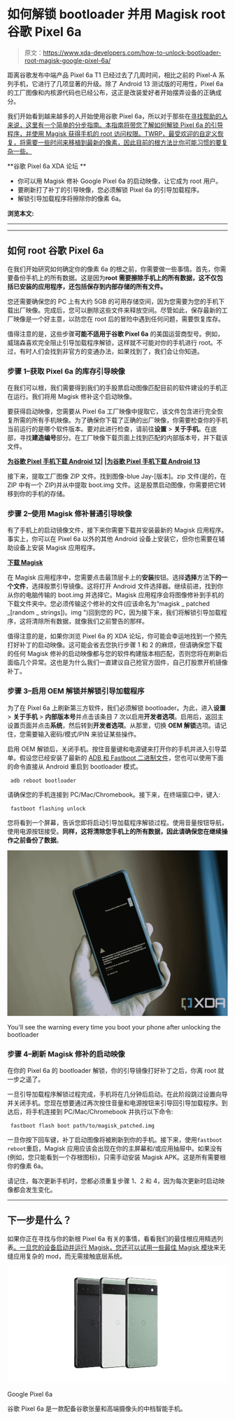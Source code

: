 # 如何解锁 bootloader 并用 Magisk root 谷歌 Pixel 6a

> 原文：<https://www.xda-developers.com/how-to-unlock-bootloader-root-magisk-google-pixel-6a/>

距离谷歌发布中端产品 Pixel 6a T1 已经过去了几周时间，相比之前的 Pixel-A 系列手机，它进行了几项显著的升级。除了 Android 13 测试版的可用性，Pixel 6a 的工厂图像和内核源代码也已经公布，这正是改装爱好者开始摆弄设备的正确成分。

我们开始看到越来越多的人开始使用谷歌 Pixel 6a，所以对于那些在[寻找帮助的人来说，这里有一个简单的分步指南。本指南将带您了解如何解锁 Pixel 6a 的引导程序，并使用 Magisk 获得手机的 root 访问权限。TWRP，最受欢迎的自定义恢复，将需要一些时间来移植到最新的像素，因此目前的根方法比你可能习惯的要复杂一些。](https://www.xda-developers.com/root/)

**谷歌 Pixel 6a XDA 论坛 **

*   你可以用 Magisk 修补 Google Pixel 6a 的启动映像，让它成为 root 用户。
*   要刷新打了补丁的引导映像，您必须解锁 Pixel 6a 的引导加载程序。
*   解锁引导加载程序将擦除你的像素 6a。

**浏览本文:**

* * *

* * *

## 如何 root 谷歌 Pixel 6a

在我们开始研究如何确定你的像素 6a 的根之前，你需要做一些事情。首先，你需要备份手机上的所有数据。这是因为**root 需要擦除手机上的所有数据，这不仅包括已安装的应用程序，还包括保存到内部存储的所有文件。**

您还需要确保您的 PC 上有大约 5GB 的可用存储空间，因为您需要为您的手机下载出厂映像。完成后，您可以删除这些文件来释放空间。尽管如此，保存最新的工厂映像是一个好主意，以防您在 root 后的冒险中遇到任何问题，需要恢复库存。

值得注意的是，这些步骤**可能不适用于谷歌 Pixel 6a** 的美国运营商型号。例如，威瑞森喜欢完全阻止引导加载程序解锁，这样就不可能对你的手机进行 root。不过，有时人们会找到非官方的变通办法，如果找到了，我们会让你知道。

### 步骤 1–获取 Pixel 6a 的库存引导映像

在我们可以根，我们需要得到我们的手股票启动图像匹配目前的软件建设的手机正在运行。我们将用 Magisk 修补这个启动映像。

要获得启动映像，您需要从 Pixel 6a 工厂映像中提取它，该文件包含进行完全恢复所需的所有手机映像。为了确保你下载了正确的出厂映像，你需要检查你的手机当前运行的是哪个软件版本。要对此进行检查，请前往**设置** > **关于手机**。在底部，寻找**建造编号**部分。在工厂映像下载页面上找到匹配的内部版本号，并下载该文件。

**[为谷歌 Pixel 手机下载 Android 12](https://www.xda-developers.com/how-to-download-android-12/)| |[为谷歌 Pixel 手机下载 Android 13](https://www.xda-developers.com/how-to-download-android-13/)**

接下来，提取工厂图像 ZIP 文件。找到图像-blue Jay-[版本]。zip 文件(是的，在 ZIP 中有一个 ZIP)并从中提取 boot.img 文件。这是股票启动图像，你需要把它转移到你的手机的存储。

### 步骤 2–使用 Magisk 修补普通引导映像

有了手机上的启动镜像文件，接下来你需要下载并安装最新的 Magisk 应用程序。事实上，你可以在 Pixel 6a 以外的其他 Android 设备上安装它，但你也需要在辅助设备上安装 Magisk 应用程序。

**[下载 Magisk](https://github.com/topjohnwu/Magisk/releases/latest)**

在 Magisk 应用程序中，您需要点击最顶层卡上的**安装**按钮。选择**选择**方法**下的一个文件**，选择股票引导镜像。这将打开 Android 文件选择器。继续前进，找到你从你的电脑传输的 boot.img 并选择它。Magisk 应用程序会将图像修补到手机的下载文件夹中。您必须传输这个修补的文件(应该命名为“magisk _ patched _[random _ strings])。img ")回到您的 PC，因为接下来，我们将解锁引导加载程序，这将清除所有数据，就像我们之前警告的那样。

值得注意的是，如果你浏览 Pixel 6a 的 XDA 论坛，你可能会幸运地找到一个预先打好补丁的启动映像。这可能会省去您执行步骤 1 和 2 的麻烦，但请确保您下载的任何 Magisk 修补的启动映像都与您的软件构建版本相匹配，否则您将在刷新后面临几个异常。这也是为什么我们一直建议自己抢官方固件，自己打股票开机镜像补丁。

### 步骤 3–启用 OEM 解锁并解锁引导加载程序

为了在 Pixel 6a 上刷新第三方软件，我们必须解锁 bootloader。为此，进入**设置** > **关于手机** > **内部版本号**并点击该条目 7 次以启用**开发者选项**。启用后，返回主设置页面并点击**系统**，然后转到**开发者选项**。从那里，切换 **OEM 解锁**选项。请记住，您需要输入密码/模式/PIN 来验证某些操作。

启用 OEM 解锁后，关闭手机。按住音量键和电源键来打开你的手机并进入引导菜单。假设您已经安装了最新的 [ADB 和 Fastboot 二进制文件](https://www.xda-developers.com/install-adb-windows-macos-linux/)，您也可以使用下面的命令直接从 Android 重启到 bootloader 模式。

```
 adb reboot bootloader 
```

请确保您的手机连接到 PC/Mac/Chromebook。接下来，在终端窗口中，键入:

```
 fastboot flashing unlock 
```

您将看到一个屏幕，告诉您即将启动引导加载程序解锁过程。使用音量按钮导航，使用电源按钮接受。**同样，这将清除您手机上的所有数据，因此请确保您在继续操作之前备份了数据**。

 <picture>![Google Pixel 6a with an unlocked bootloader in hand](img/c071a08b8a301b0f9325a0736fd3e903.png)</picture> 

You'll see the warning every time you boot your phone after unlocking the bootloader

### 步骤 4–刷新 Magisk 修补的启动映像

在你的 Pixel 6a 的 bootloader 解锁，你的引导镜像打好补丁之后，你离 root 就一步之遥了。

一旦引导加载程序解锁过程完成，手机将在几分钟后启动。在此阶段跳过设置向导并关闭手机。您现在想要通过再次按住音量和电源按钮来引导回引导加载程序。到达后，将手机连接到 PC/Mac/Chromebook 并执行以下命令:

```
 fastboot flash boot path/to/magisk_patched.img 
```

一旦你按下回车键，补丁启动图像将被刷新到你的手机。接下来，使用`fastboot reboot`重启，Magisk 应用应该会出现在你的主屏幕和/或应用抽屉中。如果没有(例如，您只能看到一个存根图标)，只需手动安装 Magisk APK。这是所有需要根你的像素 6a。

请记住，每次更新手机时，您都必须重复步骤 1、2 和 4，因为每次更新时启动映像都会发生变化。

* * *

## 下一步是什么？

如果你正在寻找与你的新根 Pixel 6a 有关的事情，看看我们的最佳根应用精选列表[。一旦您的设备启动并运行 Magisk，您还可以试用一些](https://www.xda-developers.com/best-android-root-apps/)[最佳 Magisk 模块](https://www.xda-developers.com/best-magisk-modules/)来无缝应用复杂的 mod，而无需接触底层系统。

 <picture>![The Google Pixel 6a keeps many of what made the Pixel 6 so great, at a lower price point. ](img/10e0e7f405aeb4c2c97f4e91ae46d208.png)</picture> 

Google Pixel 6a

谷歌 Pixel 6a 是一款配备谷歌张量和高端摄像头的中档智能手机。